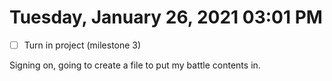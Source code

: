 # Tuesday, January 26, 2021 03:01 PM
- [ ] Turn in project (milestone 3)

Signing on, going to create a file to put my battle contents in. 


